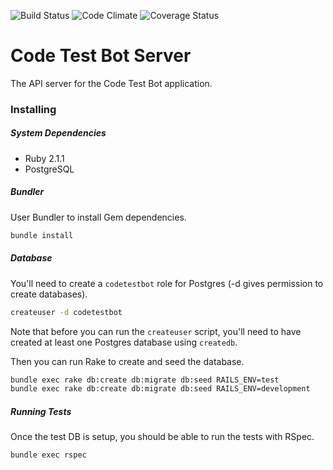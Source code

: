 ![Build Status](https://travis-ci.org/cyrusinnovation/CodeTestBotServer.svg?branch=travis)
![Code Climate](https://codeclimate.com/github/cyrusinnovation/CodeTestBotServer.png)
![Coverage Status](https://coveralls.io/repos/cyrusinnovation/CodeTestBotServer/badge.png)

# Code Test Bot Server

The API server for the Code Test Bot application.

### Installing
##### System Dependencies
- Ruby 2.1.1
- PostgreSQL

##### Bundler
User Bundler to install Gem dependencies.
```sh
bundle install
```

##### Database

You'll need to create a `codetestbot` role for Postgres (-d gives permission to create databases).
```sh
createuser -d codetestbot
```

Note that before you can run the `createuser` script, you'll need to have created at least one Postgres database using `createdb`.

Then you can run Rake to create and seed the database.
```sh
bundle exec rake db:create db:migrate db:seed RAILS_ENV=test
bundle exec rake db:create db:migrate db:seed RAILS_ENV=development
```

##### Running Tests
Once the test DB is setup, you should be able to run the tests with RSpec.
```sh
bundle exec rspec
```
